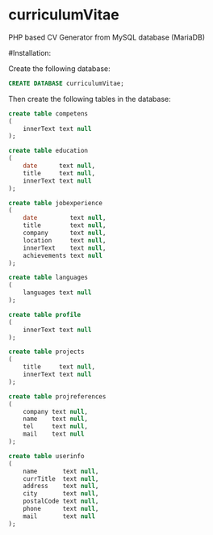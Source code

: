 # curriculumVitae
PHP based CV Generator from MySQL database (MariaDB) 

#Installation:

Create the following database:
```SQL
CREATE DATABASE curriculumVitae;
```

Then create the following tables in the database:
```SQL
create table competens
(
    innerText text null
);

create table education
(
    date      text null,
    title     text null,
    innerText text null
);

create table jobexperience
(
    date         text null,
    title        text null,
    company      text null,
    location     text null,
    innerText    text null,
    achievements text null
);

create table languages
(
    languages text null
);

create table profile
(
    innerText text null
);

create table projects
(
    title     text null,
    innerText text null
);

create table projreferences
(
    company text null,
    name    text null,
    tel     text null,
    mail    text null
);

create table userinfo
(
    name       text null,
    currTitle  text null,
    address    text null,
    city       text null,
    postalCode text null,
    phone      text null,
    mail       text null
);
```
